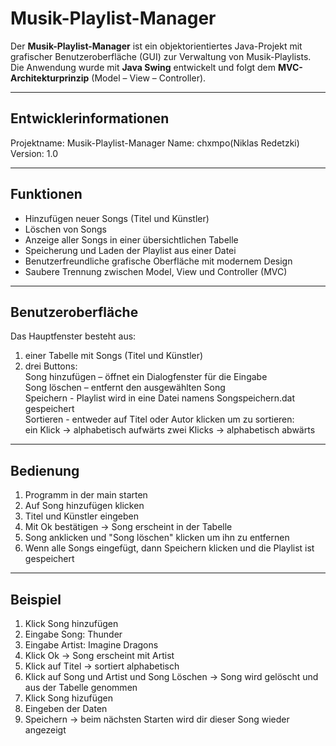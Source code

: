 # Musik-Playlist-Manager

Der **Musik-Playlist-Manager** ist ein objektorientiertes Java-Projekt mit grafischer Benutzeroberfläche (GUI) zur Verwaltung von Musik-Playlists.  
Die Anwendung wurde mit **Java Swing** entwickelt und folgt dem **MVC-Architekturprinzip** (Model – View – Controller).

---

## Entwicklerinformationen

Projektname: Musik-Playlist-Manager
Name: chxmpo(Niklas Redetzki)
Version: 1.0

---

## Funktionen

- Hinzufügen neuer Songs (Titel und Künstler)
- Löschen von Songs
- Anzeige aller Songs in einer übersichtlichen Tabelle
- Speicherung und Laden der Playlist aus einer Datei
- Benutzerfreundliche grafische Oberfläche mit modernem Design
- Saubere Trennung zwischen Model, View und Controller (MVC)

---

## Benutzeroberfläche

Das Hauptfenster besteht aus:
1. einer Tabelle mit Songs (Titel und Künstler)
2. drei Buttons:  
Song hinzufügen – öffnet ein Dialogfenster für die Eingabe  
Song löschen – entfernt den ausgewählten Song  
Speichern - Playlist wird in eine Datei namens Songspeichern.dat gespeichert  
Sortieren - entweder auf Titel oder Autor klicken um zu sortieren:  
ein Klick -> alphabetisch aufwärts 
zwei Klicks -> alphabetisch abwärts

---

## Bedienung

1. Programm in der main starten
2. Auf Song hinzufügen klicken
3. Titel und Künstler eingeben
4. Mit Ok bestätigen -> Song erscheint in der Tabelle
5. Song anklicken und "Song löschen" klicken um ihn zu entfernen
6. Wenn alle Songs eingefügt, dann Speichern klicken und die Playlist ist gespeichert

--- 

## Beispiel
1. Klick Song hinzufügen
2. Eingabe Song: Thunder
3. Eingabe Artist: Imagine Dragons
4. Klick Ok -> Song erscheint mit Artist
5. Klick auf Titel -> sortiert alphabetisch
6. Klick auf Song und Artist und Song Löschen -> Song wird gelöscht und aus der Tabelle genommen
7. Klick Song hizufügen 
8. Eingeben der Daten
9. Speichern -> beim nächsten Starten wird dir dieser Song wieder angezeigt